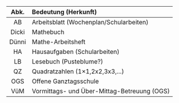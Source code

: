 
| Abk.      | Bedeutung (Herkunft)
|:---------:|:-------------------------------------------
| AB        | Arbeitsblatt (Wochenplan/Schularbeiten)
| Dicki     | Mathebuch
| Dünni     | Mathe-Arbeitsheft
| HA        | Hausaufgaben (Schularbeiten)
| LB        | Lesebuch (Pusteblume?)
| QZ        | Quadratzahlen (1&times;1,2x2,3x3,...)
| OGS       | Offene Ganztagsschule
| VüM       | Vormittags- und Über-Mittag-Betreuung (OGS)
